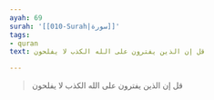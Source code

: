 ```yaml
---
ayah: 69
surah: '[[010-Surah|سورة]]'
tags:
- quran
text: قل إن الذين يفترون على الله الكذب لا يفلحون

---
```

> قل إن الذين يفترون على الله الكذب لا يفلحون
